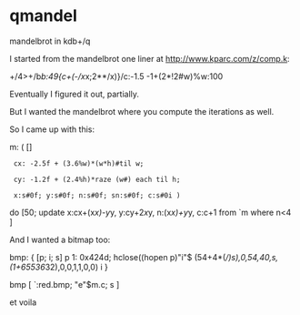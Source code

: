 # qmandel
mandelbrot in kdb+/q

I started from the mandelbrot one liner at http://www.kparc.com/z/comp.k:

+/4>+/b*b:49{c+(-/x*x;2**/x)}/c:-1.5 -1+(2*!2#w)%w:100

Eventually I figured it out, partially.

But I wanted the mandelbrot where you compute the iterations as well.

So I came up with this:

m: ( [] 	  
	 
	 cx: -2.5f + (3.6%w)*(w*h)#til w;
	 
	 cy: -1.2f + (2.4%h)*raze (w#) each til h;
	 
	 x:s#0f; y:s#0f; n:s#0f; sn:s#0f; c:s#0i )
	

do [50;
	update x:cx+(x*x)-y*y,
	y:cy+2*x*y,
	n:(x*x)+y*y,
	c:c+1
	from `m where n<4 ]

And I wanted a bitmap too:

bmp: { [p; i; s]
 p 1: 0x424d;
 hclose((hopen p)"i"$
  (54+4*(*/)s),0,54,40,s,(1+65536*32),0,0,1,1,0,0) 
   i 
 }
 
bmp [ `:red.bmp; "e"$m.c; s ]

et voila
